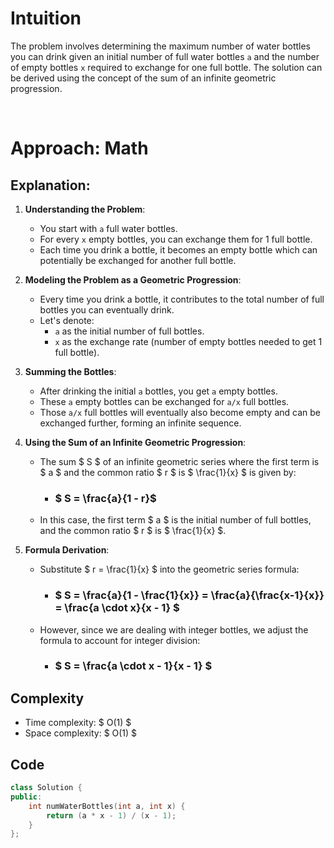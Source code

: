 # Intuition

The problem involves determining the maximum number of water bottles you can drink given an initial number of full water bottles `a` and the number of empty bottles `x` required to exchange for one full bottle. The solution can be derived using the concept of the sum of an infinite geometric progression.

<p>&nbsp;</p>

# Approach: Math

## Explanation:

1. **Understanding the Problem**:
   - You start with `a` full water bottles.
   - For every `x` empty bottles, you can exchange them for 1 full bottle.
   - Each time you drink a bottle, it becomes an empty bottle which can potentially be exchanged for another full bottle.

2. **Modeling the Problem as a Geometric Progression**:
   - Every time you drink a bottle, it contributes to the total number of full bottles you can eventually drink.
   - Let's denote:
     - `a` as the initial number of full bottles.
     - `x` as the exchange rate (number of empty bottles needed to get 1 full bottle).

3. **Summing the Bottles**:
   - After drinking the initial `a` bottles, you get `a` empty bottles.
   - These `a` empty bottles can be exchanged for `a/x` full bottles.
   - Those `a/x` full bottles will eventually also become empty and can be exchanged further, forming an infinite sequence.

4. **Using the Sum of an Infinite Geometric Progression**:
   - The sum $ S $ of an infinite geometric series where the first term is $ a $ and the common ratio $ r $ is $ \frac{1}{x} $ is given by:
        - ### $ S = \frac{a}{1 - r}$
   - In this case, the first term $ a $ is the initial number of full bottles, and the common ratio $ r $ is $ \frac{1}{x} $.

5. **Formula Derivation**:
   - Substitute $ r = \frac{1}{x} $ into the geometric series formula:
        - ### $ S = \frac{a}{1 - \frac{1}{x}} = \frac{a}{\frac{x-1}{x}} = \frac{a \cdot x}{x - 1} $
   - However, since we are dealing with integer bottles, we adjust the formula to account for integer division:
        - ### $ S = \frac{a \cdot x - 1}{x - 1} $

## Complexity
- Time complexity: $ O(1) $
- Space complexity: $ O(1) $

## Code

```cpp
class Solution {
public:
    int numWaterBottles(int a, int x) {
        return (a * x - 1) / (x - 1);
    }
};
```